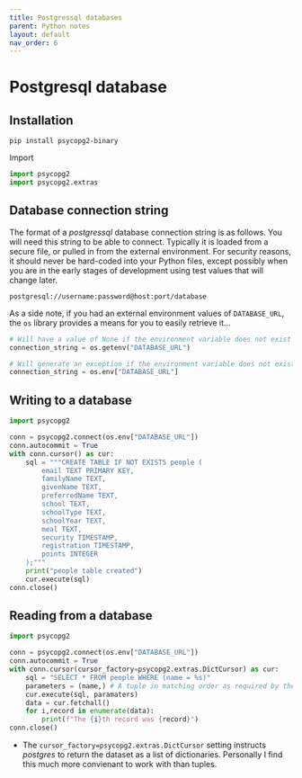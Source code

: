 ```yaml
---
title: Postgressql databases
parent: Python notes
layout: default
nav_order: 6
---
```


# Postgresql database

## Installation

```
pip install psycopg2-binary
```

Import

```py
import psycopg2
import psycopg2.extras
```

## Database connection string

The format of a _postgressql_ database connection string is as follows. You will need this string to be able to connect. Typically it is loaded from a secure file, or pulled in from the external environment. For security reasons, it should never be hard-coded into your Python files, except possibly when you are in the early stages of development using test values that will change later.

```
postgresql://username:password@host:port/database
```

As a side note, if you had an external environment values of `DATABASE_URL`, the `os` library provides a means for you to easily retrieve it...

```py
# Will have a value of None if the environment variable does not exist
connection_string = os.getenv("DATABASE_URL")

# Will generate an exception if the environment variable does not exist
connection_string = os.env["DATABASE_URL"]
```

## Writing to a database

```py
import psycopg2

conn = psycopg2.connect(os.env["DATABASE_URL"])
conn.autocommit = True 
with conn.cursor() as cur:
    sql = """CREATE TABLE IF NOT EXISTS people (
        email TEXT PRIMARY KEY,
        familyName TEXT,
        givenName TEXT,
        preferredName TEXT,
        school TEXT,
        schoolType TEXT,
        schoolYear TEXT,
        meal TEXT,
        security TIMESTAMP,
        registration TIMESTAMP,
        points INTEGER
    );"""
    print("people table created")
    cur.execute(sql)
conn.close()
```

## Reading from a database

```py
import psycopg2

conn = psycopg2.connect(os.env["DATABASE_URL"])
conn.autocommit = True 
with conn.cursor(cursor_factory=psycopg2.extras.DictCursor) as cur:
    sql = "SELECT * FROM people WHERE (name = %s)"
    parameters = (name,) # A tuple in matching order as required by the SQL string
    cur.execute(sql, paramaters)
    data = cur.fetchall()
    for i,record in enumerate(data):
        print(f"The {i}th record was {record}")
conn.close()
```

* The `cursor_factory=psycopg2.extras.DictCursor` setting instructs _postgres_ to return the dataset as a list of dictionaries. Personally I find this much more convienant to work with than tuples.

